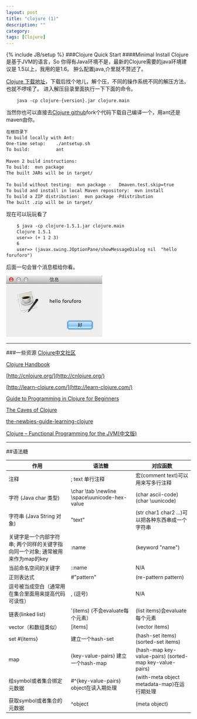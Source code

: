 ```yaml
---
layout: post
title: "clojure (1)"
description: ""
category: 
tags: [Clojure]
---
```

{% include JB/setup %}
###Clojure Quick Start
####Minimal Install
Clojure 是基于JVM的语言，So 你得有Java环境不是，最新的Clojure需要的java环境建议是 1.5以上，我用的是1.6。
肿么配置java,介里就不赘述了。

[Clojure 下载地址](http://clojure.org/downloads)，下载后找个地儿，解个压，不同的操作系统不同的解压方法，也就不啰嗦了。
进入解压目录里面执行一下下面的命令。

```
    java -cp clojure-{version}.jar clojure.main
```

当然你也可以直接去[Clojure github](https://github.com/clojure/clojure)fork个代码下载自己编译一个，用ant还是maven由你。

    在根目录下 
    To build locally with Ant:  
    One-time setup:    ./antsetup.sh
    To build:          ant

    Maven 2 build instructions:
    To build:  mvn package 
    The built JARs will be in target/

    To build without testing:  mvn package -   Dmaven.test.skip=true
    To build and install in local Maven repository:  mvn install
    To build a ZIP distribution:  mvn package -Pdistribution
    The built .zip will be in target/


现在可以玩玩看了
  
```
    $ java -cp clojure-1.5.1.jar clojure.main 
    Clojure 1.5.1 
    user=> (+ 1 2 3)  
    6 
    user=> (javax.swing.JOptionPane/showMessageDialog nil  "hello foruforo") 
```
后面一句会冒个消息框给你看。

![message image](/assets/image/post/2013-04-08-clojure-1-1.png)



----
###一些资源
[Clojure中文社区](http://blog.clojure.cn/)

[Clojure Handbook](http://qiujj.com/static/clojure-handbook.html)

[http://cnlojure.org/](http://cnlojure.org/)

[http://learn-clojure.com/](http://learn-clojure.com/)

[Guide to Programming in Clojure for Beginners](http://blackstag.com/blog.posting?id=5)

[The Caves of Clojure](http://stevelosh.com/blog/)

[the-newbies-guide-learning-clojure](http://www.elangocheran.com/blog/2012/03/the-newbies-guide-learning-clojure/)

[Clojure – Functional Programming for the JVM\(中文版\)](http://xumingming.sinaapp.com/302/clojure-functional-programming-for-the-jvm-clojure-tutorial/)

---

##语法糖

作用 | 语法糖 | 对应函数|
----|--------|-------|
注释 | ; text 单行注释 |宏(comment text)可以用来写多行注释|
字符 (Java char 类型) |	\char \tab \newline \space\uunicode-hex-value	|(char ascii-code)(char \uunicode)|
字符串 (Java String 对象)   |  "text"|(str char1 char2 ...)可以把各种东西串成一个字符串|
关键字是一个内部字符串; 两个同样的关键字指向同一个对象; 通常被用来作为map的key | :name | (keyword "name")
当前命名空间的关键字	| ::name	|N/A
正则表达式	|  #"pattern"   |   (re-pattern pattern)
逗号被当成空白（通常用在集合里面用来提高代码可读性）	|  , (逗号) |N/A
链表(linked list)	|  '(items) (不会evaluate每个元素） |  (list items)会evaluate每个元素|
vector（和数组类似）  |  [items]  | (vector items)
set	#{items}   |  建立一个hash-set |	(hash-set items) (sorted-set items)  |
map	  |  {key-value-pairs}  建立一个hash-map	  |  (hash-map key-value-pairs) (sorted-map key-value-pairs) |
给symbol或者集合绑定元数据	  | #^{key-value-pairs} object在读入期处理 | (with-meta object metadata-map)在运行期处理 |
获取symbol或者集合的元数据|	^object	 |(meta object)|



	








